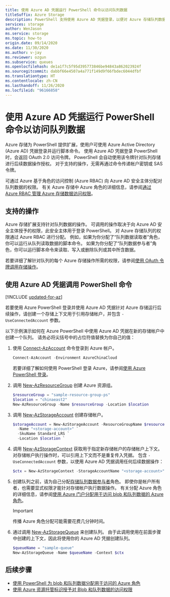```yaml
---
title: 使用 Azure AD 凭据运行 PowerShell 命令以访问队列数据
titleSuffix: Azure Storage
description: PowerShell 支持使用 Azure AD 凭据登录，以便对 Azure 存储队列数据运行命令。 针对该会话提供了一个访问令牌，该访问令牌用于授权调用操作。 权限取决于分配给 Azure AD 安全主体的 Azure 角色。
services: storage
author: WenJason
ms.service: storage
ms.topic: how-to
origin.date: 09/14/2020
ms.date: 11/30/2020
ms.author: v-jay
ms.reviewer: ozgun
ms.subservice: queues
ms.openlocfilehash: de1a1f7c5f95d395773846be94843a862023924f
ms.sourcegitcommit: dabbf66e4507a4a771f149d9f66fbdec6044dfbf
ms.translationtype: HT
ms.contentlocale: zh-CN
ms.lasthandoff: 11/26/2020
ms.locfileid: "96166858"
---
```

# <a name="run-powershell-commands-with-azure-ad-credentials-to-access-queue-data"></a>使用 Azure AD 凭据运行 PowerShell 命令以访问队列数据

Azure 存储为 PowerShell 提供扩展，使用户可使用 Azure Active Directory (Azure AD) 凭据登录并运行脚本命令。 使用 Azure AD 凭据登录 PowerShell 时，会返回 OAuth 2.0 访问令牌。 PowerShell 会自动使用该令牌针对队列存储进行后续数据操作授权。 对于支持的操作，无需再通过命令传递帐户密钥或 SAS 令牌。

可通过 Azure 基于角色的访问控制 (Azure RBAC) 向 Azure AD 安全主体分配对队列数据的权限。 有关 Azure 存储中 Azure 角色的详细信息，请参阅[通过 Azure RBAC 管理 Azure 存储数据访问权限](../common/storage-auth-aad-rbac-portal.md)。

## <a name="supported-operations"></a>支持的操作

Azure 存储扩展支持针对队列数据的操作。 可调用的操作取决于向 Azure AD 安全主体授予的权限，此安全主体用于登录 PowerShell。 对 Azure 存储队列的权限通过 Azure RBAC 进行分配。 例如，如果为你分配了“队列数据读取者”角色，你可以运行从队列读取数据的脚本命令。 如果为你分配了“队列数据参与者”角色，你可以运行脚本命令来读取、写入或删除队列或其中所含数据。

若要详细了解针对队列的每个 Azure 存储操作所需的权限，请参阅[使用 OAuth 令牌调用存储操作](https://docs.microsoft.com/rest/api/storageservices/authorize-with-azure-active-directory#call-storage-operations-with-oauth-tokens)。

## <a name="call-powershell-commands-using-azure-ad-credentials"></a>使用 Azure AD 凭据调用 PowerShell 命令

[!INCLUDE [updated-for-az](../../../includes/updated-for-az.md)]

若要使用 Azure PowerShell 登录并使用 Azure AD 凭据针对 Azure 存储运行后续操作，请创建一个存储上下文用于引用存储帐户，并包含 `-UseConnectedAccount` 参数。

以下示例演示如何在 Azure PowerShell 中使用 Azure AD 凭据在新的存储帐户中创建一个队列。 请务必将尖括号中的占位符值替换为你自己的值：

1. 使用 [Connect-AzAccount](https://docs.microsoft.com/powershell/module/az.accounts/connect-azaccount) 命令登录到 Azure 帐户。

    ```powershell
    Connect-AzAccount -Environment AzureChinaCloud
    ```

    若要详细了解如何使用 PowerShell 登录 Azure，请参阅[使用 Azure PowerShell 登录](https://docs.microsoft.com/powershell/azure/authenticate-azureps)。

1. 调用 [New-AzResourceGroup](https://docs.microsoft.com/powershell/module/az.resources/new-azresourcegroup) 创建 Azure 资源组。 

    ```powershell
    $resourceGroup = "sample-resource-group-ps"
    $location = "chinaeast2"
    New-AzResourceGroup -Name $resourceGroup -Location $location
    ```

1. 调用 [New-AzStorageAccount](https://docs.microsoft.com/powershell/module/az.storage/new-azstorageaccount) 创建存储帐户。

    ```powershell
    $storageAccount = New-AzStorageAccount -ResourceGroupName $resourceGroup `
      -Name "<storage-account>" `
      -SkuName Standard_LRS `
      -Location $location `
    ```

1. 调用 [New-AzStorageContext](https://docs.microsoft.com/powershell/module/az.storage/new-azstoragecontext) 获取用于指定新存储帐户的存储帐户上下文。 对存储帐户执行操作时，可以引用上下文而不是重复传入凭据。 包含 `-UseConnectedAccount` 参数，以使用 Azure AD 凭据调用任何后续数据操作：

    ```powershell
    $ctx = New-AzStorageContext -StorageAccountName "<storage-account>" -UseConnectedAccount
    ```

1. 创建队列之前，请为自己分配[存储队列数据参与者](../../role-based-access-control/built-in-roles.md#storage-queue-data-contributor)角色。 即使你是帐户所有者，也需要显式权限才能针对存储帐户执行数据操作。 有关分配 Azure 角色的详细信息，请参阅[使用 Azure 门户分配用于访问 blob 和队列数据的 Azure 角色](../common/storage-auth-aad-rbac-portal.md)。

    > [!IMPORTANT]
    > 传播 Azure 角色分配可能需要花费几分钟时间。

1. 通过调用 [New-AzStorageQueue](https://docs.microsoft.com/powershell/module/az.storage/new-azstoragequeue) 来创建队列。 由于此调用使用在前面步骤中创建的上下文，因此将使用你的 Azure AD 凭据创建队列。

    ```powershell
    $queueName = "sample-queue"
    New-AzStorageQueue -Name $queueName -Context $ctx
    ```

## <a name="next-steps"></a>后续步骤

- [使用 PowerShell 为 blob 和队列数据分配用于访问的 Azure 角色](../common/storage-auth-aad-rbac-powershell.md)
- [使用 Azure 资源托管标识授予对 Blob 和队列数据的访问权限](../common/storage-auth-aad-msi.md)
